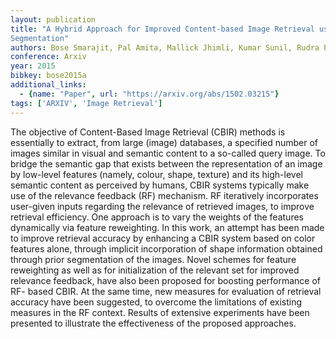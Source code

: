```yaml
---
layout: publication
title: "A Hybrid Approach for Improved Content-based Image Retrieval using
Segmentation"
authors: Bose Smarajit, Pal Amita, Mallick Jhimli, Kumar Sunil, Rudra Pratyaydipta
conference: Arxiv
year: 2015
bibkey: bose2015a
additional_links:
  - {name: "Paper", url: "https://arxiv.org/abs/1502.03215"}
tags: ['ARXIV', 'Image Retrieval']
---
```

The objective of Content-Based Image Retrieval (CBIR) methods is essentially to
extract, from large (image) databases, a specified number of images similar in
visual and semantic content to a so-called query image. To bridge the semantic
gap that exists between the representation of an image by low-level features
(namely, colour, shape, texture) and its high-level semantic content as
perceived by humans, CBIR systems typically make use of the relevance feedback
(RF) mechanism. RF iteratively incorporates user-given inputs regarding the
relevance of retrieved images, to improve retrieval efficiency. One approach is
to vary the weights of the features dynamically via feature reweighting. In this
work, an attempt has been made to improve retrieval accuracy by enhancing a CBIR
system based on color features alone, through implicit incorporation of shape
information obtained through prior segmentation of the images. Novel schemes for
feature reweighting as well as for initialization of the relevant set for
improved relevance feedback, have also been proposed for boosting performance of
RF- based CBIR. At the same time, new measures for evaluation of retrieval
accuracy have been suggested, to overcome the limitations of existing measures
in the RF context. Results of extensive experiments have been presented to
illustrate the effectiveness of the proposed approaches.
